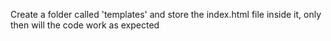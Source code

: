 Create a folder called 'templates' and store the index.html file inside it, only then will the code work as expected
